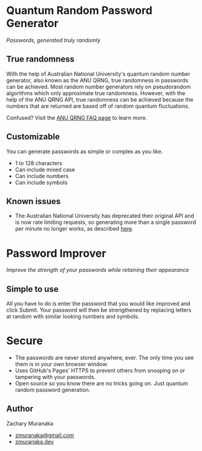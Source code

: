 Quantum Random Password Generator
=================================

_Passwords, generated truly randomly_

True randomness
---------------

With the help of Australian National University's quantum random number generator, also known as the ANU QRNG, true randomness in passwords can be achieved.
Most random number generators rely on pseudorandom algorithms which only approximate true randomness.
However, with the help of the ANU QRNG API, true randomness can be achieved because the numbers that are returned are based off of random quantum fluctuations.

Confused? Visit the [ANU QRNG FAQ page](https://qrng.anu.edu.au/contact/faq/) to learn more.

Customizable
------------

You can generate passwords as simple or complex as you like.

*   1 to 128 characters
*   Can include mixed case
*   Can include numbers
*   Can include symbols

Known issues
------------

* The Australian National University has deprecated their original API and is now rate limiting requests, so generating more than a single password per minute no longer works, as described [here](https://github.com/zmuranaka/password-generator/issues/1#issuecomment-1698420609).

Password Improver
=================

_Improve the strength of your passwords while retaining their appearance_

Simple to use
-------------

All you have to do is enter the password that you would like improved and click Submit.
Your password will then be strengthened by replacing letters at random with similar looking numbers and symbols.

Secure
======

*   The passwords are never stored anywhere, ever. The only time you see them is in your own browser window.
*   Uses GitHub's Pages' HTTPS to prevent others from snooping on or tampering with your passwords.
*   Open source so you know there are no tricks going on. Just quantum random password generation.

Author
------

Zachary Muranaka

*   zmuranaka@gmail.com
*   [zmuranaka.dev](https://zmuranaka.dev)
